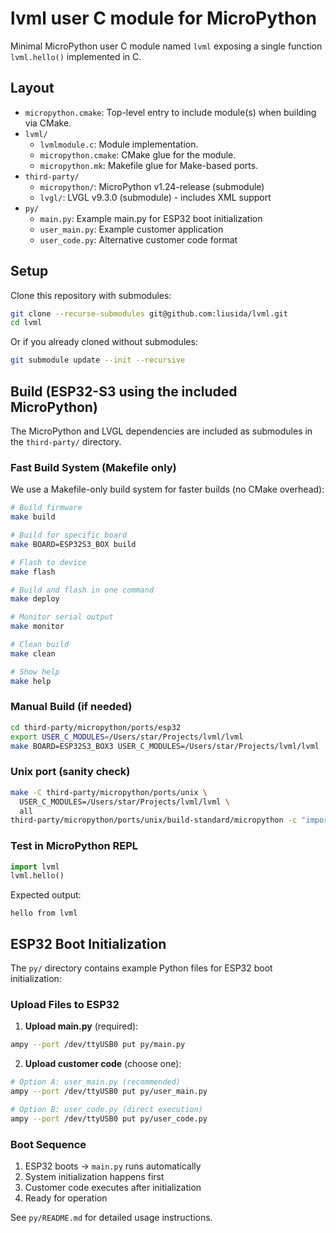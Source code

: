 # lvml user C module for MicroPython

Minimal MicroPython user C module named `lvml` exposing a single function `lvml.hello()` implemented in C.

## Layout

- `micropython.cmake`: Top-level entry to include module(s) when building via CMake.
- `lvml/`
  - `lvmlmodule.c`: Module implementation.
  - `micropython.cmake`: CMake glue for the module.
  - `micropython.mk`: Makefile glue for Make-based ports.
- `third-party/`
  - `micropython/`: MicroPython v1.24-release (submodule)
  - `lvgl/`: LVGL v9.3.0 (submodule) - includes XML support
- `py/`
  - `main.py`: Example main.py for ESP32 boot initialization
  - `user_main.py`: Example customer application
  - `user_code.py`: Alternative customer code format

## Setup

Clone this repository with submodules:

```bash
git clone --recurse-submodules git@github.com:liusida/lvml.git
cd lvml
```

Or if you already cloned without submodules:

```bash
git submodule update --init --recursive
```

## Build (ESP32-S3 using the included MicroPython)

The MicroPython and LVGL dependencies are included as submodules in the `third-party/` directory.

### Fast Build System (Makefile only)

We use a Makefile-only build system for faster builds (no CMake overhead):

```bash
# Build firmware
make build

# Build for specific board
make BOARD=ESP32S3_BOX build

# Flash to device
make flash

# Build and flash in one command
make deploy

# Monitor serial output
make monitor

# Clean build
make clean

# Show help
make help
```

### Manual Build (if needed)

```bash
cd third-party/micropython/ports/esp32
export USER_C_MODULES=/Users/star/Projects/lvml/lvml
make BOARD=ESP32S3_BOX3 USER_C_MODULES=/Users/star/Projects/lvml/lvml
```

### Unix port (sanity check)

```bash
make -C third-party/micropython/ports/unix \
  USER_C_MODULES=/Users/star/Projects/lvml/lvml \
  all
third-party/micropython/ports/unix/build-standard/micropython -c "import lvml; lvml.hello()"
```

### Test in MicroPython REPL

```python
import lvml
lvml.hello()
```

Expected output:

```
hello from lvml
```

## ESP32 Boot Initialization

The `py/` directory contains example Python files for ESP32 boot initialization:

### Upload Files to ESP32

1. **Upload main.py** (required):
```bash
ampy --port /dev/ttyUSB0 put py/main.py
```

2. **Upload customer code** (choose one):
```bash
# Option A: user_main.py (recommended)
ampy --port /dev/ttyUSB0 put py/user_main.py

# Option B: user_code.py (direct execution)
ampy --port /dev/ttyUSB0 put py/user_code.py
```

### Boot Sequence

1. ESP32 boots → `main.py` runs automatically
2. System initialization happens first
3. Customer code executes after initialization
4. Ready for operation

See `py/README.md` for detailed usage instructions.
